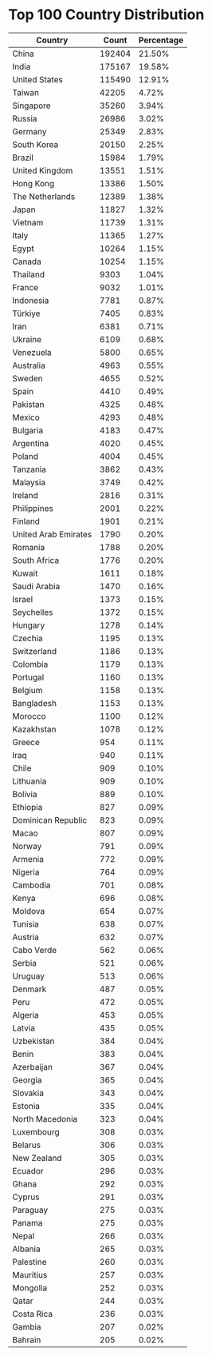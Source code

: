 # Top 100 Country Distribution
| Country | Count | Percentage |
|----|----|----|
| China | 192404 | 21.50% |
| India | 175167 | 19.58% |
| United States | 115490 | 12.91% |
| Taiwan | 42205 | 4.72% |
| Singapore | 35260 | 3.94% |
| Russia | 26986 | 3.02% |
| Germany | 25349 | 2.83% |
| South Korea | 20150 | 2.25% |
| Brazil | 15984 | 1.79% |
| United Kingdom | 13551 | 1.51% |
| Hong Kong | 13386 | 1.50% |
| The Netherlands | 12389 | 1.38% |
| Japan | 11827 | 1.32% |
| Vietnam | 11739 | 1.31% |
| Italy | 11365 | 1.27% |
| Egypt | 10264 | 1.15% |
| Canada | 10254 | 1.15% |
| Thailand | 9303 | 1.04% |
| France | 9032 | 1.01% |
| Indonesia | 7781 | 0.87% |
| Türkiye | 7405 | 0.83% |
| Iran | 6381 | 0.71% |
| Ukraine | 6109 | 0.68% |
| Venezuela | 5800 | 0.65% |
| Australia | 4963 | 0.55% |
| Sweden | 4655 | 0.52% |
| Spain | 4410 | 0.49% |
| Pakistan | 4325 | 0.48% |
| Mexico | 4293 | 0.48% |
| Bulgaria | 4183 | 0.47% |
| Argentina | 4020 | 0.45% |
| Poland | 4004 | 0.45% |
| Tanzania | 3862 | 0.43% |
| Malaysia | 3749 | 0.42% |
| Ireland | 2816 | 0.31% |
| Philippines | 2001 | 0.22% |
| Finland | 1901 | 0.21% |
| United Arab Emirates | 1790 | 0.20% |
| Romania | 1788 | 0.20% |
| South Africa | 1776 | 0.20% |
| Kuwait | 1611 | 0.18% |
| Saudi Arabia | 1470 | 0.16% |
| Israel | 1373 | 0.15% |
| Seychelles | 1372 | 0.15% |
| Hungary | 1278 | 0.14% |
| Czechia | 1195 | 0.13% |
| Switzerland | 1186 | 0.13% |
| Colombia | 1179 | 0.13% |
| Portugal | 1160 | 0.13% |
| Belgium | 1158 | 0.13% |
| Bangladesh | 1153 | 0.13% |
| Morocco | 1100 | 0.12% |
| Kazakhstan | 1078 | 0.12% |
| Greece | 954 | 0.11% |
| Iraq | 940 | 0.11% |
| Chile | 909 | 0.10% |
| Lithuania | 909 | 0.10% |
| Bolivia | 889 | 0.10% |
| Ethiopia | 827 | 0.09% |
| Dominican Republic | 823 | 0.09% |
| Macao | 807 | 0.09% |
| Norway | 791 | 0.09% |
| Armenia | 772 | 0.09% |
| Nigeria | 764 | 0.09% |
| Cambodia | 701 | 0.08% |
| Kenya | 696 | 0.08% |
| Moldova | 654 | 0.07% |
| Tunisia | 638 | 0.07% |
| Austria | 632 | 0.07% |
| Cabo Verde | 562 | 0.06% |
| Serbia | 521 | 0.06% |
| Uruguay | 513 | 0.06% |
| Denmark | 487 | 0.05% |
| Peru | 472 | 0.05% |
| Algeria | 453 | 0.05% |
| Latvia | 435 | 0.05% |
| Uzbekistan | 384 | 0.04% |
| Benin | 383 | 0.04% |
| Azerbaijan | 367 | 0.04% |
| Georgia | 365 | 0.04% |
| Slovakia | 343 | 0.04% |
| Estonia | 335 | 0.04% |
| North Macedonia | 323 | 0.04% |
| Luxembourg | 308 | 0.03% |
| Belarus | 306 | 0.03% |
| New Zealand | 305 | 0.03% |
| Ecuador | 296 | 0.03% |
| Ghana | 292 | 0.03% |
| Cyprus | 291 | 0.03% |
| Paraguay | 275 | 0.03% |
| Panama | 275 | 0.03% |
| Nepal | 266 | 0.03% |
| Albania | 265 | 0.03% |
| Palestine | 260 | 0.03% |
| Mauritius | 257 | 0.03% |
| Mongolia | 252 | 0.03% |
| Qatar | 244 | 0.03% |
| Costa Rica | 236 | 0.03% |
| Gambia | 207 | 0.02% |
| Bahrain | 205 | 0.02% |
